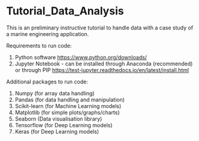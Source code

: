 # Tutorial_Data_Analysis
This is an preliminary instructive tutorial to handle data with a case study of a marine engineering application. 

Requirements to run code:
1. Python software
   https://www.python.org/downloads/
2. Jupyter Notebook - can be installed through Anaconda (recommended) or through PIP
   https://test-jupyter.readthedocs.io/en/latest/install.html

Additional packages to run code:
1. Numpy (for array data handling)
2. Pandas (for data handling and manipulation)
3. Scikit-learn (for Machine Learning models)
4. Matplotlib (for simple plots/graphs/charts)
5. Seaborn (Data visualisation library)
6. Tensorflow (for Deep Learning models)
7. Keras (for Deep Learning models)
